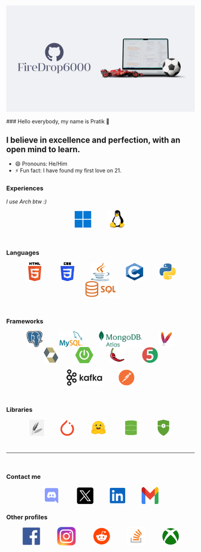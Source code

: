 <p align=center>
  <img src="https://github.com/FireDrop6000/FireDrop6000/blob/main/Assets/github-banner.png" alt="Banner" />
</p>
### Hello everybody, my name is Pratik 👋

## I believe in excellence and perfection, with an open mind to learn.
- 😄 Pronouns: He/Him
- ⚡ Fun fact: I have found my first love on 21.

### Experiences
*I use Arch btw :)*
<p align=center>
<img hspace ="20" align="center" src="https://github.com/FireDrop6000/FireDrop6000/blob/main/Assets/win.png" alt="Windows" width="44" height="44" title="Windows"/>
<img hspace ="20" align="center" src="https://github.com/FireDrop6000/FireDrop6000/blob/main/Assets/linux.png" alt="Linux" width="50" height="50" title="Linux"/>
</p>

<br>

### Languages
<p align=center>
<img hspace ="20" align="center" src="https://github.com/FireDrop6000/FireDrop6000/blob/main/Assets/html.png" alt="HTML" width="50" height="50" title="HTML5"/>
<img hspace ="20" align="center" src="https://github.com/FireDrop6000/FireDrop6000/blob/main/Assets/css.png" alt="CSS" width="37" height="50" title="CSS"/>
<img hspace ="20" align="center" src="https://github.com/FireDrop6000/FireDrop6000/blob/main/Assets/java-seeklogo.com.svg" alt="Java" width="50" height="50" title="JAVA"/>
<img hspace ="20" align="center" src="https://github.com/FireDrop6000/FireDrop6000/blob/main/Assets/C.svg" alt="C" width="46" height="46" title="C"/>
<img hspace ="20" align="center" src="https://github.com/FireDrop6000/FireDrop6000/blob/main/Assets/Python.svg" alt="Python" width="43" height="43" title="Python"/>
<img hspace ="20" align="center" src="https://github.com/FireDrop6000/FireDrop6000/blob/main/Assets/sql.png" alt="SQL" height="43" title="SQL"/>
</p>

<br>

### Frameworks
<p align=center>
<img hspace ="20" align="center" src="https://github.com/FireDrop6000/FireDrop6000/blob/main/Assets/postgresql.png" alt="PostgreSQL" height="43" title="PostgreSQL" />
<img hspace ="20" align="center" src="https://github.com/FireDrop6000/FireDrop6000/blob/main/Assets/mysql.png" alt="MySQL" height="43" title="MySQL"/>
<img hspace ="20" align="center" src="https://github.com/FireDrop6000/FireDrop6000/blob/main/Assets/mongodb-atlas.png" alt="MongoDB Atlas" height="43" title="MongoDB Atlas"/>
<img hspace ="20" align="center" src="https://github.com/FireDrop6000/FireDrop6000/blob/main/Assets/maven.png" alt="Maven" height="43" title="Maven"/>
<img hspace ="20" align="center" src="https://github.com/FireDrop6000/FireDrop6000/blob/main/Assets/Hibernate.png" alt="Hibernate" height="43" title="Hibernate"/>
  <img hspace ="20" align="center" src="https://github.com/FireDrop6000/FireDrop6000/blob/main/Assets/spring-boot.png" alt="Spring Boot" height="43" title="Spring Boot"/>
<img hspace ="20" align="center" src="https://github.com/FireDrop6000/FireDrop6000/blob/main/Assets/lombok.png" alt="Lombok" height="43" title="Lombok"/>
<img hspace ="20" align="center" src="https://github.com/FireDrop6000/FireDrop6000/blob/main/Assets/junit.png" alt="JUnit 5" height="43" title="JUnit 5"/>
<br><br>
<img hspace ="20" align="center" src="https://github.com/FireDrop6000/FireDrop6000/blob/main/Assets/kafka.png" alt="Kafka" height="43" title="Kafka"/>
  <img hspace ="20" align="center" src="https://github.com/FireDrop6000/FireDrop6000/blob/main/Assets/postman.png" alt="Postman" height="43" title="Postman"/>
</p>

<br>

### Libraries
<p align=center>
  <img hspace ="20" align="center" src="https://github.com/FireDrop6000/FireDrop6000/blob/main/Assets/tkinter.png" alt="TKInter" height="43" title="TKInter"/>
  <img hspace ="20" align="center" src="https://github.com/FireDrop6000/FireDrop6000/blob/main/Assets/pytorch.png" alt="PyTorch" height="43" title="PyTorch"/>
  <img hspace ="20" align="center" src="https://github.com/FireDrop6000/FireDrop6000/blob/main/Assets/transformers.png" alt="Transformers" height="43" title="Transformers"/>
  <img hspace ="20" align="center" src="https://github.com/FireDrop6000/FireDrop6000/blob/main/Assets/spring-data-jpa.png" alt="Spring Data JPA" height="43" title="Spring Data JPA"/>
  <img hspace ="20" align="center" src="https://github.com/FireDrop6000/FireDrop6000/blob/main/Assets/spring-security.png" alt="Spring Security" height="43" title="Spring Security"/>
</p>

<br>
<hr>
<br>

### Contact me
<p align=center>
<a href="https://discordapp.com/users/517293803778998272" target="blank"><img hspace ="20" align="center" src="https://github.com/FireDrop6000/FireDrop6000/blob/main/Assets/discord.svg" alt="Discord" height="48" width="48" title="Discord" /></a>
<a href="https://x.com/FireDrop6000" target="blank"><img hspace ="20" align="center" src="https://github.com/FireDrop6000/FireDrop6000/blob/main/Assets/x.png" alt="X" height="44" width="44" title="X" /></a>
<a href="www.linkedin.com/in/pratik-gayen-125705341" target="blank"><img hspace ="20" align="center" src="https://github.com/FireDrop6000/FireDrop6000/blob/main/Assets/linkedin.svg" alt="Linkedin" height="41" width="41" title="Linkedin"/></a>
<a href="https://www.pratik.neel02@gmail.com" target="blank"><img hspace ="20" align="center" src="https://github.com/FireDrop6000/FireDrop6000/blob/main/Assets/Gmail.svg" alt="Gmail" height="45" width="45" title="Email" /></a>
</p>

### Other profiles
<p align=center>
<a href="https://www.facebook.com/profile.php?id=100093185670196" target="_blank"><img hspace ="20" align="center" src="https://github.com/FireDrop6000/FireDrop6000/blob/main/Assets/facebook.png" alt="Facebook" width="50" height="50" title="Facebook"/></a>
<a href="https://www.instagram.com/pratik.png" target="_blank"><img hspace ="20" align="center" src="https://github.com/FireDrop6000/FireDrop6000/blob/main/Assets/Instagram.svg" alt="Instagram" width="50" height="50" title="Instagram"/></a>
<a href="https://www.reddit.com/user/PratikG-2002" target="_blank"><img hspace ="20" align="center" src="https://github.com/FireDrop6000/FireDrop6000/blob/main/Assets/reddit.png" alt="Reddit" width="50" height="50" title="Reddit"/></a>
<a href="https://stackoverflow.com/users/12273890/firedrop6000" target="_blank"><img hspace ="20" align="center" src="https://github.com/FireDrop6000/FireDrop6000/blob/main/Assets/Stack_Overflow.svg" alt="Stack Overflow" width="50" height="50" title="Stack Overflow"/></a>
<a href="https://account.xbox.com/en-in/Profile?xr=mebarnav&rtc=1" target="_blank"><img hspace ="20" align="center" src="https://github.com/FireDrop6000/FireDrop6000/blob/main/Assets/Xbox.svg" alt="Xbox" width="45" height="45" title="Xbox"/></a>
</p>
